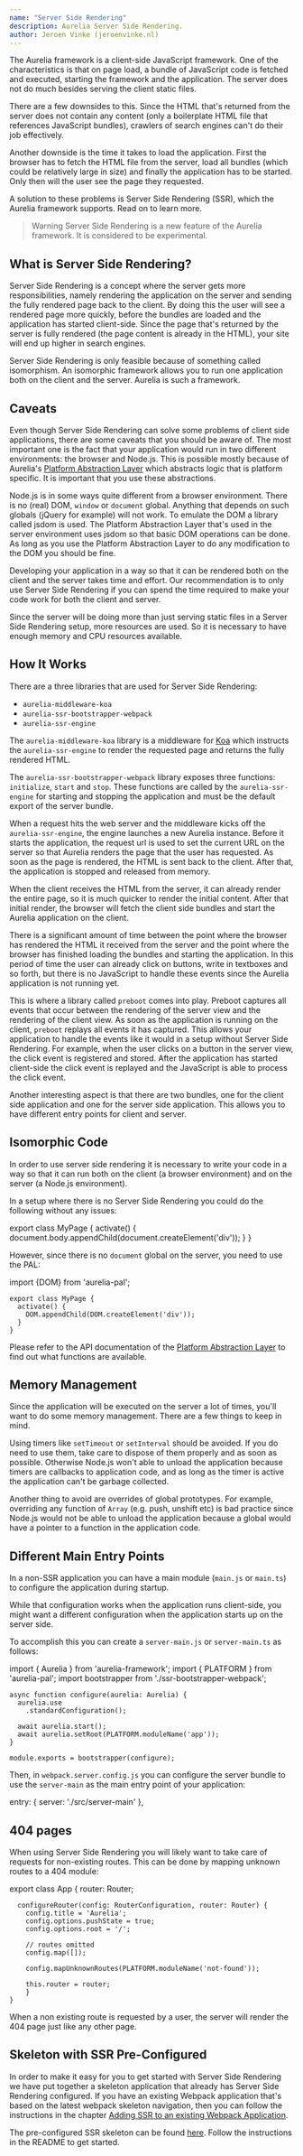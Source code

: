 ```yaml
---
name: "Server Side Rendering"
description: Aurelia Server Side Rendering.
author: Jeroen Vinke (jeroenvinke.nl)
---
```

The Aurelia framework is a client-side JavaScript framework. One of the characteristics is that on page load, a bundle of JavaScript code is fetched and executed, starting the framework and the application. The server does not do much besides serving the client static files.

There are a few downsides to this. Since the HTML that's returned from the server does not contain any content (only a boilerplate HTML file that references JavaScript bundles), crawlers of search engines can't do their job effectively.

Another downside is the time it takes to load the application. First the browser has to fetch the HTML file from the server, load all bundles (which could be relatively large in size) and finally the application has to be started. Only then will the user see the page they requested.

A solution to these problems is Server Side Rendering (SSR), which the Aurelia framework supports. Read on to learn more.

> Warning
> Server Side Rendering is a new feature of the Aurelia framework. It is considered to be experimental.

## What is Server Side Rendering?

Server Side Rendering is a concept where the server gets more responsibilities, namely rendering the application on the server and sending the fully rendered page back to the client. By doing this the user will see a rendered page more quickly, before the bundles are loaded and the application has started client-side. Since the page that's returned by the server is fully rendered (the page content is already in the HTML), your site will end up higher in search engines.

Server Side Rendering is only feasible because of something called isomorphism. An isomorphic framework allows you to run one application both on the client and the server. Aurelia is such a framework.

## Caveats

Even though Server Side Rendering can solve some problems of client side applications, there are some caveats that you should be aware of. The most important one is the fact that your application would run in two different environments: the browser and Node.js. This is possible mostly because of Aurelia's [Platform Abstraction Layer](https://github.com/aurelia/pal) which abstracts logic that is platform specific. It is important that you use these abstractions.

Node.js is in some ways quite different from a browser environment. There is no (real) DOM, `window` or `document` global. Anything that depends on such globals (jQuery for example) will not work. To emulate the DOM a library called jsdom is used. The Platform Abstraction Layer that's used in the server environment uses jsdom so that basic DOM operations can be done. As long as you use the Platform Abstraction Layer to do any modification to the DOM you should be fine.

Developing your application in a way so that it can be rendered both on the client and the server takes time and effort. Our recommendation is to only use Server Side Rendering if you can spend the time required to make your code work for both the client and server.

Since the server will be doing more than just serving static files in a Server Side Rendering setup, more resources are used. So it is necessary to have enough memory and CPU resources available.

## How It Works

There are a three libraries that are used for Server Side Rendering:

* `aurelia-middleware-koa`
* `aurelia-ssr-bootstrapper-webpack`
* `aurelia-ssr-engine`

The `aurelia-middleware-koa` library is a middleware for [Koa](http://koajs.com/) which instructs the `aurelia-ssr-engine` to render the requested page and returns the fully rendered HTML.

The `aurelia-ssr-bootstrapper-webpack` library exposes three functions: `initialize`, `start` and `stop`. These functions are called by the `aurelia-ssr-engine` for starting and stopping the application and must be the default export of the server bundle.

When a request hits the web server and the middleware kicks off the `aurelia-ssr-engine`, the engine launches a new Aurelia instance. Before it starts the application, the request url is used to set the current URL on the server so that Aurelia renders the page that the user has requested. As soon as the page is rendered, the HTML is sent back to the client. After that, the application is stopped and released from memory.

When the client receives the HTML from the server, it can already render the entire page, so it is much quicker to render the initial content. After that initial render, the browser will fetch the client side bundles and start the Aurelia application on the client.

There is a significant amount of time between the point where the browser has rendered the HTML it received from the server and the point where the browser has finished loading the bundles and starting the application. In this period of time the user can already click on buttons, write in textboxes and so forth, but there is no JavaScript to handle these events since the Aurelia application is not running yet.

This is where a library called `preboot` comes into play. Preboot captures all events that occur between the rendering of the server view and the rendering of the client view. As soon as the application is running on the client, `preboot` replays all events it has captured. This allows your application to handle the events like it would in a setup without Server Side Rendering. For example, when the user clicks on a button in the server view, the click event is registered and stored. After the application has started client-side the click event is replayed and the JavaScript is able to process the click event.

Another interesting aspect is that there are two bundles, one for the client side application and one for the server side application. This allows you to have different entry points for client and server.

## Isomorphic Code

In order to use server side rendering it is necessary to write your code in a way so that it can run both on the client (a browser environment) and on the server (a Node.js environment).

In a setup where there is no Server Side Rendering you could do the following without any issues:

<code-listing heading="DOM manipulation in the browser">
  <source-code lang="ES 2015/2016">
    export class MyPage {
      activate() {
        document.body.appendChild(document.createElement('div'));
      }
    }
  </source-code>
</code-listing>

However, since there is no `document` global on the server, you need to use the PAL:

<code-listing heading="DOM manipulation using SSR">
  <source-code lang="ES 2015/2016">
    import {DOM} from 'aurelia-pal';

    export class MyPage {
      activate() {
        DOM.appendChild(DOM.createElement('div'));
      }
    }
  </source-code>
</code-listing>

Please refer to the API documentation of the [Platform Abstraction Layer](http://aurelia.io/docs/api/pal) to find out what functions are available.

## Memory Management

Since the application will be executed on the server a lot of times, you'll want to do some memory management. There are a few things to keep in mind.

Using timers like `setTimeout` or `setInterval` should be avoided. If you do need to use them, take care to dispose of them properly and as soon as possible. Otherwise Node.js won't able to unload the application because timers are callbacks to application code, and as long as the timer is active the application can't be garbage collected.

Another thing to avoid are overrides of global prototypes. For example, overriding any function of `Array` (e.g. push, unshift etc) is bad practice since Node.js would not be able to unload the application because a global would have a pointer to a function in the application code.

## Different Main Entry Points

In a non-SSR application you can have a main module (`main.js` or `main.ts`) to configure the application during startup.

While that configuration works when the application runs client-side, you might want a different configuration when the application starts up on the server side.

To accomplish this you can create a `server-main.js` or `server-main.ts` as follows:

<code-listing heading="Alternative Entry Point">
  <source-code lang="ES 2015/2016">
    import { Aurelia } from 'aurelia-framework';
    import { PLATFORM } from 'aurelia-pal';
    import bootstrapper from './ssr-bootstrapper-webpack';

    async function configure(aurelia: Aurelia) {
      aurelia.use
        .standardConfiguration();

      await aurelia.start();
      await aurelia.setRoot(PLATFORM.moduleName('app'));
    }

    module.exports = bootstrapper(configure);
  </source-code>
</code-listing>

Then, in `webpack.server.config.js` you can configure the server bundle to use the `server-main` as the main entry point of your application:

<code-listing heading="Alternative Entry Point in Webpack">
  <source-code lang="JSON">
    entry: {
      server: './src/server-main'
    },
  </source-code>
</code-listing>

## 404 pages

When using Server Side Rendering you will likely want to take care of requests for non-existing routes. This can be done by mapping unknown routes to a 404 module:

<code-listing heading="404 page in Aurelia">
  <source-code lang="JSON">
    export class App {
      router: Router;

      configureRouter(config: RouterConfiguration, router: Router) {
        config.title = 'Aurelia';
        config.options.pushState = true;
        config.options.root = '/';

    	// routes omitted
        config.map([]);

        config.mapUnknownRoutes(PLATFORM.moduleName('not-found'));

        this.router = router;
        }
    }
  </source-code>
</code-listing>

When a non existing route is requested by a user, the server will render the 404 page just like any other page.

## Skeleton with SSR Pre-Configured

In order to make it easy for you to get started with Server Side Rendering we have put together a skeleton application that already has Server Side Rendering configured. If you have an existing Webpack application that's based on the latest webpack skeleton navigation, then you can follow the instructions in the chapter [Adding SSR to an existing Webpack Application](aurelia-doc://section/9/version/1.0.0).

The pre-configured SSR skeleton can be found [here](https://github.com/aurelia/skeleton-navigation). Follow the instructions in the README to get started.
